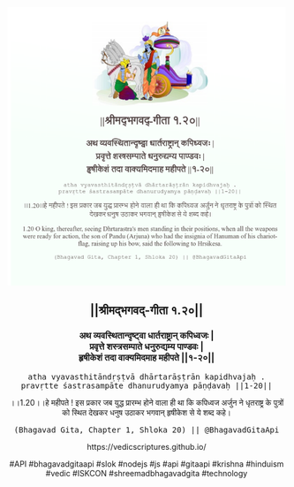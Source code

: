 <img src="../../asset/BG_1_20.png"/>
<center><h2>||श्रीमद्‍भगवद्‍-गीता १.२०||</h2>
<h3>अथ व्यवस्थितान्दृष्ट्वा धार्तराष्ट्रान् कपिध्वजः |<br/>प्रवृत्ते शस्त्रसम्पाते धनुरुद्यम्य पाण्डवः |<br/>हृषीकेशं तदा वाक्यमिदमाह महीपते ||१-२०||</h3>
<pre>atha vyavasthitāndṛṣṭvā dhārtarāṣṭrān kapidhvajaḥ .<br/>pravṛtte śastrasampāte dhanurudyamya pāṇḍavaḥ ||1-20||</pre>
<p>।।1.20।।हे महीपते ! इस प्रकार जब युद्ध प्रारम्भ होने वाला ही था कि कपिध्वज अर्जुन ने धृतराष्ट्र के पुत्रों को स्थित देखकर धनुष उठाकर भगवान् हृषीकेश से ये शब्द कहे।</p>
<pre>(Bhagavad Gita, Chapter 1, Shloka 20) || @BhagavadGitaApi</pre><p>https://vedicscriptures.github.io/</p><p>#API #bhagavadgitaapi #slok #nodejs #js #api #gitaapi #krishna #hinduism #vedic #ISKCON #shreemadbhagavadgita #technology</p></center>